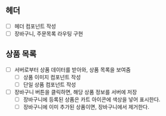 ## 헤더

- [ ] 헤더 컴포넌트 작성
- [ ] 장바구니, 주문목록 라우팅 구현

## 상품 목록

- [ ] 서버로부터 상품 데이터를 받아와, 상품 목록을 보여줌
  - [ ] 상품 이미지 컴포넌트 작성
  - [ ] 단일 상품 컴포넌트 작성
- [ ] 장바구니 버튼을 클릭하면, 해당 상품 정보를 서버에 저장
  - [ ] 장바구니에 등록된 상품은 카트 아이콘에 색상을 넣어 표시한다.
  - [ ] 장바구니에 이미 추가된 상품이면, 장바구니에서 제거한다.
